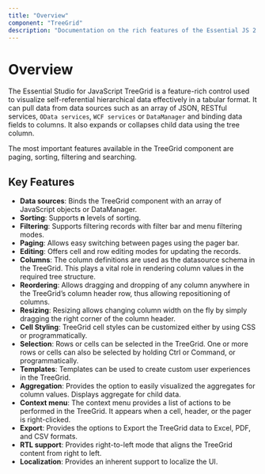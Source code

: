 ```yaml
---
title: "Overview"
component: "TreeGrid"
description: "Documentation on the rich features of the Essential JS 2 TreeGrid control, including data binding, editing, sorting, filtering, paging, aggregating rows, and exporting to Excel, CSV, and PDF formats."
---
```


# Overview

The Essential Studio for JavaScript TreeGrid is a feature-rich control used to visualize  self-referential hierarchical data effectively in a tabular format. It can pull data from data sources such as an array of JSON, RESTful services, `OData services`, `WCF services` or `DataManager` and binding data fields to columns. It also expands or collapses child data using the tree column.

The most important features available in the TreeGrid component are paging, sorting, filtering and searching.

## Key Features

* **Data sources**: Binds the TreeGrid component with an array of JavaScript objects or DataManager.
* **Sorting**: Supports **n** levels of sorting.
* **Filtering**: Supports filtering records with filter bar and menu filtering modes.
* **Paging**: Allows easy switching between pages using the pager bar.
* **Editing**: Offers cell and row editing modes for updating the records.
* **Columns**: The column definitions are used as the datasource schema in the TreeGrid. This plays a vital role in rendering column values in the required tree structure.
* **Reordering**: Allows dragging and dropping of any column anywhere in the TreeGrid’s column header row, thus allowing repositioning of columns.
* **Resizing**: Resizing allows changing column width on the fly by simply dragging the right corner of the column header.
* **Cell Styling**: TreeGrid cell styles can be customized either by using CSS or programmatically.
* **Selection**: Rows or cells can be selected in the TreeGrid. One or more rows or cells can also be selected by holding Ctrl or Command, or programmatically.
* **Templates**: Templates can be used to create custom user experiences in the TreeGrid.
* **Aggregation**: Provides the option to easily visualized the aggregates for column values. Displays aggregate for child data.
* **Context menu**: The context menu provides a list of actions to be performed in the TreeGrid. It appears when a cell, header, or the pager is right-clicked.
* **Export**: Provides the options to Export the TreeGrid data to Excel, PDF, and CSV formats.
* **RTL support**: Provides right-to-left mode that aligns the TreeGrid content from right to left.
* **Localization**: Provides an inherent support to localize the UI.
